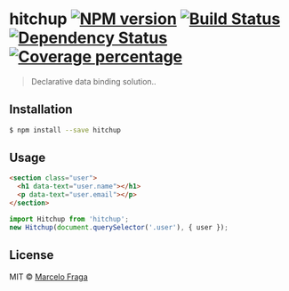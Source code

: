 # hitchup [![NPM version][npm-image]][npm-url] [![Build Status][travis-image]][travis-url] [![Dependency Status][daviddm-image]][daviddm-url] [![Coverage percentage][coveralls-image]][coveralls-url]
> Declarative data binding solution..

## Installation

```sh
$ npm install --save hitchup
```

## Usage

```html
<section class="user">
  <h1 data-text="user.name"></h1>
  <p data-text="user.email"></p>
</section>
```

```js
import Hitchup from 'hitchup';
new Hitchup(document.querySelector('.user'), { user });
```
## License

MIT © [Marcelo Fraga]()


[npm-image]: https://badge.fury.io/js/hitchup.svg
[npm-url]: https://npmjs.org/package/hitchup
[travis-image]: https://travis-ci.org/marcelofraga/hitchup.svg?branch=master
[travis-url]: https://travis-ci.org/marcelofraga/hitchup
[daviddm-image]: https://david-dm.org/marcelofraga/hitchup.svg?theme=shields.io
[daviddm-url]: https://david-dm.org/marcelofraga/hitchup
[coveralls-image]: https://coveralls.io/repos/marcelofraga/hitchup/badge.svg
[coveralls-url]: https://coveralls.io/r/marcelofraga/hitchup
